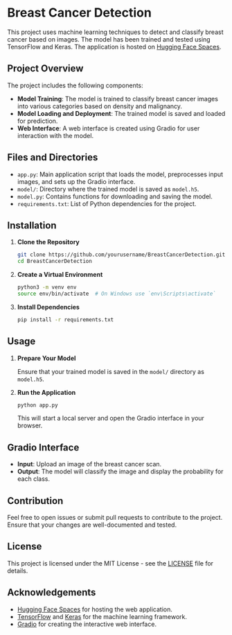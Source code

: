 


# Breast Cancer Detection

This project uses machine learning techniques to detect and classify breast cancer based on images. 
The model has been trained and tested using TensorFlow and Keras.
The application is hosted on [Hugging Face Spaces](https://huggingface.co/spaces/manavg23/BreastCancerDetection).

## Project Overview

The project includes the following components:
- **Model Training**: The model is trained to classify breast cancer images into various categories based on density and malignancy.
- **Model Loading and Deployment**: The trained model is saved and loaded for prediction.
- **Web Interface**: A web interface is created using Gradio for user interaction with the model.

## Files and Directories

- `app.py`: Main application script that loads the model, preprocesses input images, and sets up the Gradio interface.
- `model/`: Directory where the trained model is saved as `model.h5`.
- `model.py`: Contains functions for downloading and saving the model.
- `requirements.txt`: List of Python dependencies for the project.

## Installation

1. **Clone the Repository**

   ```bash
   git clone https://github.com/yourusername/BreastCancerDetection.git
   cd BreastCancerDetection
   ```

2. **Create a Virtual Environment**

   ```bash
   python3 -m venv env
   source env/bin/activate  # On Windows use `env\Scripts\activate`
   ```

3. **Install Dependencies**

   ```bash
   pip install -r requirements.txt
   ```

## Usage

1. **Prepare Your Model**

   Ensure that your trained model is saved in the `model/` directory as `model.h5`.

2. **Run the Application**

   ```bash
   python app.py
   ```

   This will start a local server and open the Gradio interface in your browser.

## Gradio Interface

- **Input**: Upload an image of the breast cancer scan.
- **Output**: The model will classify the image and display the probability for each class.

## Contribution

Feel free to open issues or submit pull requests to contribute to the project. Ensure that your changes are well-documented and tested.

## License

This project is licensed under the MIT License - see the [LICENSE](LICENSE) file for details.

## Acknowledgements

- [Hugging Face Spaces](https://huggingface.co/spaces) for hosting the web application.
- [TensorFlow](https://www.tensorflow.org/) and [Keras](https://keras.io/) for the machine learning framework.
- [Gradio](https://gradio.app/) for creating the interactive web interface.

```


